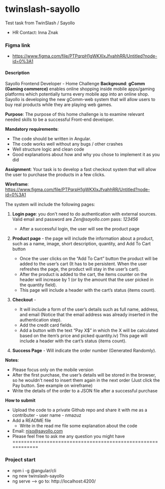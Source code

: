 # twinslash-sayollo
Test task from TwinSlash / Sayollo

- HR Contact: Inna Znak

### Figma link
- https://www.figma.com/file/PTPqrpH1gWKXlxJfvahhRR/Untitled?node-id=0%3A1

#### Description
Sayollo Frontend Developer - Home Challenge
**Background**:
**gComm (Gaming commerce)** enables online shopping inside mobile apps/gaming platforms
which potentially turns every mobile app into an online shop. Sayollo is developing the new
gComm-web system that will allow users to buy real products while they are playing web
games.

**Purpose**:
The purpose of this home challenge is to examine relevant needed skills to be a successful
Front-end developer.

**Mandatory requirements**:
- The code should be written in Angular.
- The code works well without any bugs / other crashes
- Well structure logic and clean code
- Good explanations about how and why you chose to implement it as you did

**Assignment**:
Your task is to develop a fast checkout system that will allow the user to purchase the products
in a few clicks.

**Wireframe**: https://www.figma.com/file/PTPqrpH1gWKXlxJfvahhRR/Untitled?node-id=0%3A1

The system will include the following pages:

1. **Login page**: you don't need to do authentication with external sources. Valid
email and password are _Zen@sayollo.com_ pass: _123456_
   - After a successful login, the user will see the product page

2. **Product page** - the page will include the information about a product, such as a
   name, image, short description, quantity, and Add To Cart button

   - Once the user clicks on the “Add To Cart” button the product will be added
   to the user’s cart (It has to be persistent. When the user refreshes the
   page, the product will stay in the user’s cart).
   - After the product is added to the cart, the items counter on the header will
   increase by 1 (or by the amount that the user picked in the quantity field).
   - This page will include a header with the cart’s status (items count).
  
3. **Checkout** -
   - It will include a form of the user’s details such as full name, address, and
   email (Notice that the email address was already inserted in the
   authentication step).
   - Add the credit card fields.
   - Add a button with the text “Pay X$” in which the X will be calculated
   based on the item’s price and picked quantity.iv)
   This page will include a header with the cart’s status (items count).

4. **Success Page** - Will indicate the order number (Generated Randomly).

**Notes**:
   - Please focus only on the mobile version
   - After the first purchase, the user’s details will be stored in the browser, so he wouldn't need
   to insert them again in the next order (Just click the Pay button. See example on wireframe)
   - Write the details of the order to a JSON file after a successful purchase

**How to submit**
   - Upload the code to a private Github repo and share it with me as a contributer - user
name - nmazuz
   - Add a README file
        - Write in the read me file some explanation about the code
   - Email: niso@sayollo.com
   - Please feel free to ask me any question you might have
============================================================


### Project start
- npm i -g @angular/cli
- ng new twinslash-sayollo
- ng serve
--> go to: http://localhost:4200/